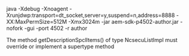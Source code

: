 java -Xdebug -Xnoagent -Xrunjdwp:transport=dt_socket,server=y,suspend=n,address=8888 -XX:MaxPermSize=512M -Xmx3024m -jar aem-sdk-p4502-author.jar -nofork -gui -port 4502 -r author


The method getDescriptionSpclItems() of type NcsecuListImpl must override or implement a supertype method
